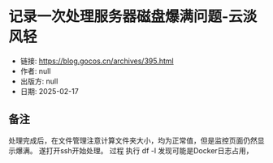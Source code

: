# 记录一次处理服务器磁盘爆满问题-云淡风轻

- 链接: https://blog.gocos.cn/archives/395.html
- 作者: null
- 出版方: null
- 日期: 2025-02-17

## 备注

 处理完成后，在文件管理注意计算文件夹大小，均为正常值，但是监控页面仍然显示爆满。 遂打开ssh开始处理。 过程 执行 df -l 发现可能是Docker日志占用，

